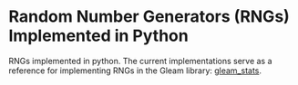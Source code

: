 # Random Number Generators (RNGs) Implemented in Python

RNGs implemented in python. The current implementations serve as a reference for implementing RNGs in the Gleam library: [gleam_stats](https://github.com/NicklasXYZ/gleam_stats).

